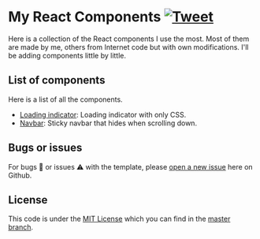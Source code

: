 # My React Components [![Tweet](https://img.shields.io/twitter/url/http/shields.io.svg?style=social)](https://twitter.com/intent/tweet?text=Awesome%20React%20components%20done%20by%20GuimG%20on%20Github&url=https://github.com/GuimG/my-react-components/&via=GuimGonzalez&hashtags=react,javascript,components)

Here is a collection of the React components I use the most. Most of them are made by me, others from Internet code but with own modifications. I'll be adding components little by little.

## List of components

Here is a list of all the components.

- [Loading indicator](https://github.com/GuimG/my-react-components/tree/master/app/components/LoadingIndicator): Loading indicator with only CSS.
- [Navbar](https://github.com/GuimG/my-react-components/tree/master/app/components/Navbar): Sticky navbar that hides when scrolling down.

## Bugs or issues

For bugs :bug: or issues :warning: with the template, please [open a new issue](https://github.com/GuimG/my-react-components/issues/) here on Github.

## License

This code is under the [MIT License](https://opensource.org/licenses/MIT) which you can find in the [master branch](https://github.com/GuimG/my-react-components/blob/master/LICENSE).
